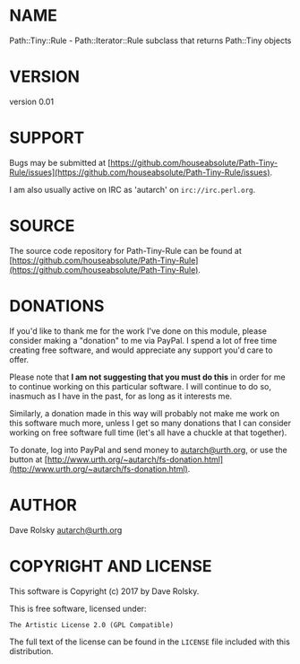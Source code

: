 # NAME

Path::Tiny::Rule - Path::Iterator::Rule subclass that returns Path::Tiny objects

# VERSION

version 0.01

# SUPPORT

Bugs may be submitted at [https://github.com/houseabsolute/Path-Tiny-Rule/issues](https://github.com/houseabsolute/Path-Tiny-Rule/issues).

I am also usually active on IRC as 'autarch' on `irc://irc.perl.org`.

# SOURCE

The source code repository for Path-Tiny-Rule can be found at [https://github.com/houseabsolute/Path-Tiny-Rule](https://github.com/houseabsolute/Path-Tiny-Rule).

# DONATIONS

If you'd like to thank me for the work I've done on this module, please
consider making a "donation" to me via PayPal. I spend a lot of free time
creating free software, and would appreciate any support you'd care to offer.

Please note that **I am not suggesting that you must do this** in order for me
to continue working on this particular software. I will continue to do so,
inasmuch as I have in the past, for as long as it interests me.

Similarly, a donation made in this way will probably not make me work on this
software much more, unless I get so many donations that I can consider working
on free software full time (let's all have a chuckle at that together).

To donate, log into PayPal and send money to autarch@urth.org, or use the
button at [http://www.urth.org/~autarch/fs-donation.html](http://www.urth.org/~autarch/fs-donation.html).

# AUTHOR

Dave Rolsky <autarch@urth.org>

# COPYRIGHT AND LICENSE

This software is Copyright (c) 2017 by Dave Rolsky.

This is free software, licensed under:

    The Artistic License 2.0 (GPL Compatible)

The full text of the license can be found in the
`LICENSE` file included with this distribution.
